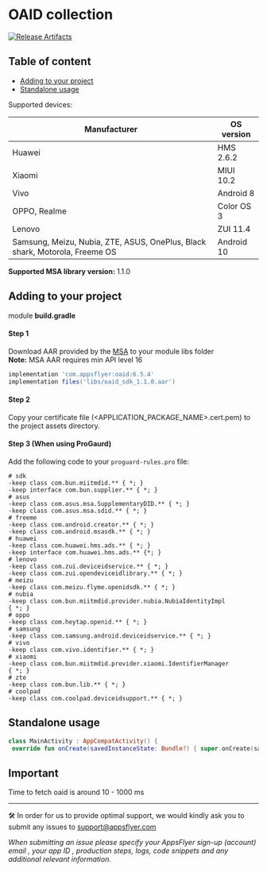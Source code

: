 
# OAID collection

[![Release Artifacts](https://img.shields.io/nexus/r/com.appsflyer/oaid.svg?server=https%3A%2F%2Foss.sonatype.org)](https://oss.sonatype.org/content/repositories/releases/com/appsflyer/oaid/)

## Table of content
- [Adding to your project](#adding-to-your-project)
- [Standalone usage](#standalone-usage)

Supported devices:

Manufacturer    |   OS version
---             |   ---  
Huawei          |   HMS 2.6.2
Xiaomi          |   MIUI 10.2
Vivo            |   Android 8
OPPO, Realme    |   Color OS 3
Lenovo          |   ZUI 11.4
Samsung, Meizu, Nubia, ZTE, ASUS, OnePlus, Black shark, Motorola, Freeme OS  |   Android 10

**Supported MSA library version:** 1.1.0

## Adding to your project
module **build.gradle**
#### Step 1
Download AAR provided by the [MSA](http://www.msa-alliance.cn/col.jsp?id=120) to your module libs folder  
**Note:** MSA AAR requires min API level 16
```groovy  
implementation 'com.appsflyer:oaid:6.5.4'  
implementation files('libs/oaid_sdk_1.1.0.aar')  
```  

#### Step 2
Copy your certificate file (<APPLICATION_PACKAGE_NAME>.cert.pem) to the project assets directory.

#### Step 3 (When using ProGaurd)
Add the following code to your `proguard-rules.pro` file:
```
# sdk
-keep class com.bun.miitmdid.** { *; }
-keep interface com.bun.supplier.** { *; }
# asus
-keep class com.asus.msa.SupplementaryDID.** { *; }
-keep class com.asus.msa.sdid.** { *; }
# freeme
-keep class com.android.creator.** { *; }
-keep class com.android.msasdk.** { *; }
# huawei
-keep class com.huawei.hms.ads.** { *; }
-keep interface com.huawei.hms.ads.** {*; }
# lenovo
-keep class com.zui.deviceidservice.** { *; }
-keep class com.zui.opendeviceidlibrary.** { *; }
# meizu
-keep class com.meizu.flyme.openidsdk.** { *; }
# nubia
-keep class com.bun.miitmdid.provider.nubia.NubiaIdentityImpl
{ *; }
# oppo
-keep class com.heytap.openid.** { *; }
# samsung
-keep class com.samsung.android.deviceidservice.** { *; }
# vivo
-keep class com.vivo.identifier.** { *; }
# xiaomi
-keep class com.bun.miitmdid.provider.xiaomi.IdentifierManager
{ *; }
# zte
-keep class com.bun.lib.** { *; }
# coolpad
-keep class com.coolpad.deviceidsupport.** { *; }
```

## Standalone usage
```kotlin  
class MainActivity : AppCompatActivity() {  
 override fun onCreate(savedInstanceState: Bundle?) { super.onCreate(savedInstanceState) setContentView(R.layout.activity_main) Thread { val info = OaidClient(this, 1, TimeUnit.SECONDS).fetch() if (info != null) { println(info.id) val lat = info.lat if (lat != null) println(lat) } }.start() }}  
```  

## Important
Time to fetch oaid is around 10 - 1000 ms
  
---  
🛠 In order for us to provide optimal support, we would kindly ask you to submit any issues to support@appsflyer.com

*When submitting an issue please specify your AppsFlyer sign-up (account) email , your app ID , production steps, logs, code snippets and any additional relevant information.*